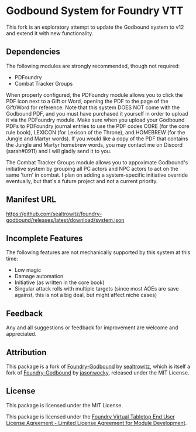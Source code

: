 # Godbound System for Foundry VTT

This fork is an exploratory attempt to update the Godbound system to v12 and extend it with new functionality.

## Dependencies

The following modules are strongly recommended, though not required:
* PDFoundry
* Combat Tracker Groups

When properly configured, the PDFoundry module allows you to click the PDF icon next to a Gift or Word, opening the PDF to the page of the Gift/Word for reference. Note that this system DOES NOT come with the Godbound PDF, and you must have purchased it yourself in order to upload it via the PDFoundry module. Make sure when you upload your Godbound PDFs to PDFoundry journal entries to use the PDF codes CORE (for the core rule book), LEXICON (for Lexicon of the Throne), and HOMEBREW (for the Jungle and Martyr words). If you would like a copy of the PDF that contains the Jungle and Martyr homebrew words, you may contact me on Discord (sarah#0911) and I will gladly send it to you.


The Combat Tracker Groups module allows you to appoximate Godbound's initiative system by grouping all PC actors and NPC actors to act on the same 'turn' in combat. I plan on adding a system-specific initiative override eventually, but that's a future project and not a current priority.

## Manifest URL

https://github.com/sealtrowitz/foundry-godbound/releases/latest/download/system.json

## Incomplete Features

The following features are not mechanically supported by this system at this time:
* Low magic
* Damage automation
* Initiative (as written in the core book)
* Singular attack rolls with multiple targets (since most AOEs are save against, this is not a big deal, but might affect niche cases)

## Feedback

Any and all suggestions or feedback for improvement are welcome and appreciated.

## Attribution

This package is a fork of [Foundry-Godbound](https://github.com/sealtrowitz/foundry-godbound) by [sealtrowitz](https://github.com/sealtrowitz), which is itself a fork of [Foundry-Godbound](https://github.com/jasonareid/foundry-godbound) by [jasonwocky](https://github.com/jasonareid), released under the MIT License.

## License

This package is licensed under the MIT License.

This package is licensed under the [Foundry Virtual Tabletop End User License Agreement - Limited License Agreement for Module Development](https://foundryvtt.com/article/license/).
